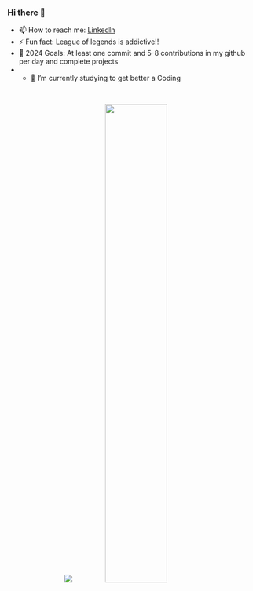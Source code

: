 ### Hi there 👋
- 📫 How to reach me: [LinkedIn](https://www.linkedin.com/in/nav-l-volcy-336535177/)
-  ⚡ Fun fact: League of legends is addictive!!
-   🥅 2024 Goals: At least one commit and 5-8 contributions in my github per day and complete projects
-   - 🔭 I’m currently studying to get better a Coding

<!--
**navvolcy/navvolcy** is a ✨ _special_ ✨ repository because its `README.md` (this file) appears on your GitHub profile.

Here are some ideas to get you started:

- 🔭 I’m currently working on ...
- 🌱 I’m currently learning ...
- 👯 I’m looking to collaborate on ...
- 🤔 I’m looking for help with ...
- 💬 Ask me about ...
- 📫 How to reach me: 
- 😄 Pronouns: ...
- ⚡ Fun fact: ...
-->








<!-- [<img align="left" alt="navvolcy | LinkedIn" width="22px" src="https://cdn.jsdelivr.net/npm/simple-icons@v3/icons/linkedin.svg" />][linkedin]
<br /> -->

<br />

<p align="center">
  <img src ="https://github-readme-streak-stats.herokuapp.com?user=navvolcy&theme=gruvbox&hide_border=true&background=FFFFFF00">
  <img height="50%" width="auto" src ="https://github-readme-stats.vercel.app/api?username=navvolcy&show_icons=true&count_private=true&theme=gruvbox&hide_border=true,contribs&bg_color=00000000">


   
  </p>



<!-- LINKS -->
<!-- [linkedin]:https://www.linkedin.com/in/nav-l-volcy-336535177/-->

